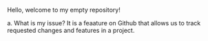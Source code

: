 Hello, welcome to my empty repository! 


a. What is my issue?
It is a feaature on Github that allows us to track requested changes and features in a project. 